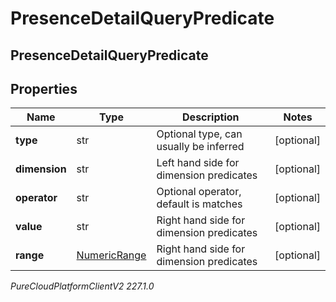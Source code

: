 # PresenceDetailQueryPredicate

## PresenceDetailQueryPredicate

## Properties

|Name | Type | Description | Notes|
|------------ | ------------- | ------------- | -------------|
| **type** | str | Optional type, can usually be inferred | [optional] |
| **dimension** | str | Left hand side for dimension predicates | [optional] |
| **operator** | str | Optional operator, default is matches | [optional] |
| **value** | str | Right hand side for dimension predicates | [optional] |
| **range** | [NumericRange](NumericRange) | Right hand side for dimension predicates | [optional] |



_PureCloudPlatformClientV2 227.1.0_
